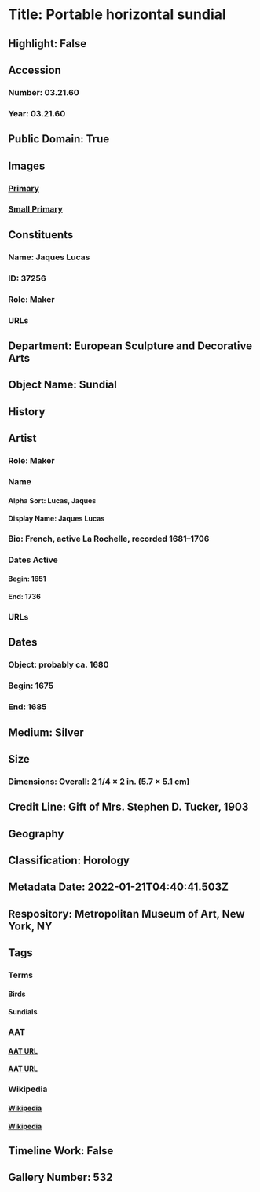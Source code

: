 # Title: Portable horizontal sundial
## Highlight: False
## Accession
### Number: 03.21.60
### Year: 03.21.60
## Public Domain: True
## Images
### [Primary](https://images.metmuseum.org/CRDImages/es/original/ES5844.jpg)
### [Small Primary](https://images.metmuseum.org/CRDImages/es/web-large/ES5844.jpg)
## Constituents
### Name: Jaques Lucas
### ID: 37256
### Role: Maker
### URLs
## Department: European Sculpture and Decorative Arts
## Object Name: Sundial
## History
## Artist
### Role: Maker
### Name
#### Alpha Sort: Lucas, Jaques
#### Display Name: Jaques Lucas
### Bio: French, active La Rochelle, recorded 1681–1706
### Dates Active
#### Begin: 1651
#### End: 1736
### URLs
## Dates
### Object: probably ca. 1680
### Begin: 1675
### End: 1685
## Medium: Silver
## Size
### Dimensions: Overall: 2 1/4 × 2 in. (5.7 × 5.1 cm)
## Credit Line: Gift of Mrs. Stephen D. Tucker, 1903
## Geography
## Classification: Horology
## Metadata Date: 2022-01-21T04:40:41.503Z
## Respository: Metropolitan Museum of Art, New York, NY
## Tags
### Terms
#### Birds
#### Sundials
### AAT
#### [AAT URL](http://vocab.getty.edu/page/aat/300266506)
#### [AAT URL](http://vocab.getty.edu/page/aat/300041614)
### Wikipedia
#### [Wikipedia]()
#### [Wikipedia]()
## Timeline Work: False
## Gallery Number: 532